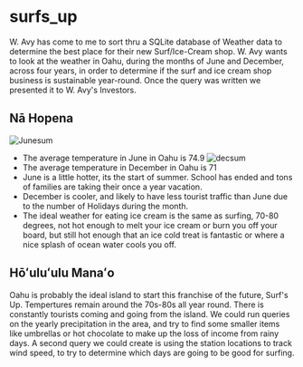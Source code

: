 # surfs_up
W. Avy has come to me to sort thru a SQLite database of Weather data to determine the best place for their new Surf/Ice-Cream shop. W. Avy wants to look at the weather in Oahu, during the months of June and December, across four years, in order to determine if the surf and ice cream shop business is sustainable year-round. Once the query was written we presented it to W. Avy's Investors.  
## Nā Hopena
![Junesum](https://user-images.githubusercontent.com/68392225/93617070-1ec9a500-f99b-11ea-9746-45198000d0f8.png)
- The average temperature in June in Oahu is 74.9
![decsum](https://user-images.githubusercontent.com/68392225/93617801-102fbd80-f99c-11ea-9001-75cbf3b1bcc9.png)
- The average temperature in December in Oahu is 71
- June is a little hotter, its the start of summer. School has ended and tons of families are taking their once a year vacation.
- December is cooler, and likely to have less tourist traffic than June due to the number of Holidays during the month. 
- The ideal weather for eating ice cream is the same as surfing, 70-80 degrees, not hot enough to melt your ice cream or burn you off your board, but still hot enough that an ice cold treat is fantastic or where a nice splash of ocean water cools you off. 
## Hōʻuluʻulu Manaʻo
Oahu is probably the ideal island to start this franchise of the future, Surf's Up. Tempertures remain around the 70s-80s all year round. There is constantly tourists coming and going from the island. We could run queries on the yearly precipitation in the area, and try to find some smaller items like umbrellas or hot chocolate to make up the loss of income from rainy days. A second query we could create is using the station locations to track wind speed, to try to determine which days are going to be good for surfing. 
